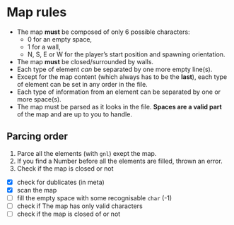# Map rules

- The map **must** be composed of only 6 possible characters:
  - 0 for an empty space,
  - 1 for a wall,
  - N, S, E or W for the player’s start position and spawning
orientation.
- The map **must** be closed/surrounded by walls.
- Each type of element *can* be separated by one more empty line(s).
- Except for the map content (which always has to be the **last**), each type of element can be set in any order in the file.
- Each type of information from an element can be separated
by one or more space(s).
- The map must be parsed as it looks in the file. **Spaces are a valid part** of the
map and are up to you to handle.

## Parcing order

1. Parce all the elements (with `gnl`) exept the map.
2. If you find a Number before all the elements are filled, thrown an error.
3. Check if the map is closed or not

- [x] check for dublicates (in meta)
- [x] scan the map
- [ ] fill the empty space with some recognisable `char` (-1)
- [ ] check if The map has only valid characters
- [ ] check if the map is closed of or not

